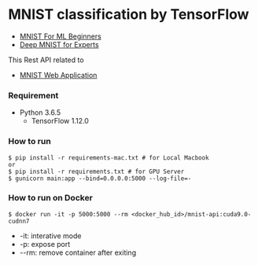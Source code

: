 # MNIST classification by TensorFlow #

- [MNIST For ML Beginners](https://www.tensorflow.org/tutorials/mnist/beginners/)
- [Deep MNIST for Experts](https://www.tensorflow.org/tutorials/mnist/pros/)

This Rest API related to
- [MNIST Web Application](https://github.com/Writtic/mnist-web-app)

### Requirement ###

- Python 3.6.5
  - TensorFlow 1.12.0


### How to run ###

    $ pip install -r requirements-mac.txt # for Local Macbook
    or
    $ pip install -r requirements.txt # for GPU Server
    $ gunicorn main:app --bind=0.0.0.0:5000 --log-file=-

### How to run on Docker ###

    $ docker run -it -p 5000:5000 --rm <docker_hub_id>/mnist-api:cuda9.0-cudnn7

- -it: interative mode
- -p: expose port
- --rm: remove container after exiting